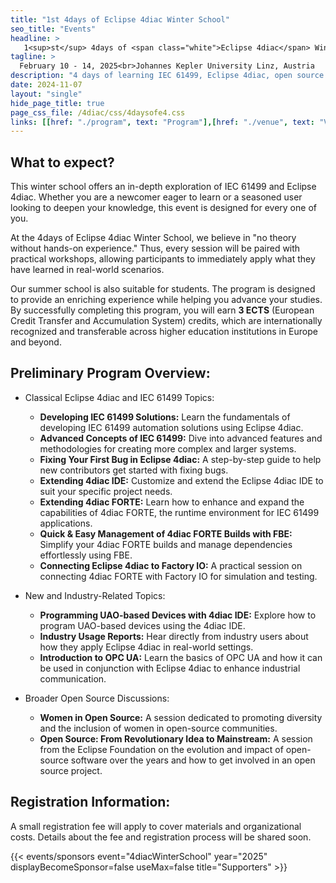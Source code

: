 ```yaml
---
title: "1st 4days of Eclipse 4diac Winter School"
seo_title: "Events"
headline: > 
   1<sup>st</sup> 4days of <span class="white">Eclipse 4diac</span> Winter School
tagline: >
  February 10 - 14, 2025<br>Johannes Kepler University Linz, Austria
description: "4 days of learning IEC 61499, Eclipse 4diac, open source and more"
date: 2024-11-07
layout: "single"
hide_page_title: true
page_css_file: /4diac/css/4daysofe4.css
links: [[href: "./program", text: "Program"],[href: "./venue", text: "Venue"],[href: "./participation", text: "Participation"],[href: "./organisation", text: "Organisation"]]
---
```



## What to expect?

This winter school offers an in-depth exploration of IEC 61499 and Eclipse 4diac. 
Whether you are a newcomer eager to learn or a seasoned user looking to deepen your knowledge, this event is designed for every one of you.

At the 4days of Eclipse 4diac Winter School, we believe in &quot;no theory without hands-on experience.&quot; 
Thus, every session will be paired with practical workshops, allowing participants to immediately apply what they have learned in real-world scenarios.

Our summer school is also suitable for students. 
The program is designed to provide an enriching experience while helping you advance your studies. 
By successfully completing this program, you will earn **3 ECTS** (European Credit Transfer and Accumulation System) credits, which are internationally recognized and transferable across higher education institutions in Europe and beyond.

## Preliminary Program Overview:</h3>
 - Classical Eclipse 4diac and IEC 61499 Topics:
    - **Developing IEC 61499 Solutions:** Learn the fundamentals of developing IEC 61499 automation solutions using Eclipse 4diac.
    - **Advanced Concepts of IEC 61499:**  Dive into advanced features and methodologies for creating more complex and larger systems.
    - **Fixing Your First Bug in Eclipse 4diac:**  A step-by-step guide to help new contributors get started with fixing bugs.
    - **Extending 4diac IDE:**  Customize and extend the Eclipse 4diac IDE to suit your specific project needs.
    - **Extending 4diac FORTE:**  Learn how to enhance and expand the capabilities of 4diac FORTE, the runtime environment for IEC 61499 applications.
    - **Quick &amp; Easy Management of 4diac FORTE Builds with FBE:**  Simplify your 4diac FORTE builds and manage dependencies effortlessly using FBE.
    - **Connecting Eclipse 4diac to Factory IO:**  A practical session on connecting 4diac FORTE with Factory IO for simulation and testing.
    
 - New and Industry-Related Topics:
    - **Programming UAO-based Devices with 4diac IDE:**  Explore how to program UAO-based devices using the 4diac IDE.
    - **Industry Usage Reports:**  Hear directly from industry users about how they apply Eclipse 4diac in real-world settings.
    - **Introduction to OPC UA:**  Learn the basics of OPC UA and how it can be used in conjunction with Eclipse 4diac to enhance industrial communication.
    
 - Broader Open Source Discussions:
    - **Women in Open Source:**  A session dedicated to promoting diversity and the inclusion of women in open-source communities.
    - **Open Source: From Revolutionary Idea to Mainstream:**  A session from the Eclipse Foundation on the evolution and impact of open-source software over the years and how to get involved in an open source project.

## Registration Information:
A small registration fee will apply to cover materials and organizational costs. Details about the fee and registration process will be shared soon.

{{< events/sponsors event="4diacWinterSchool" year="2025" displayBecomeSponsor=false useMax=false title="Supporters" >}}

